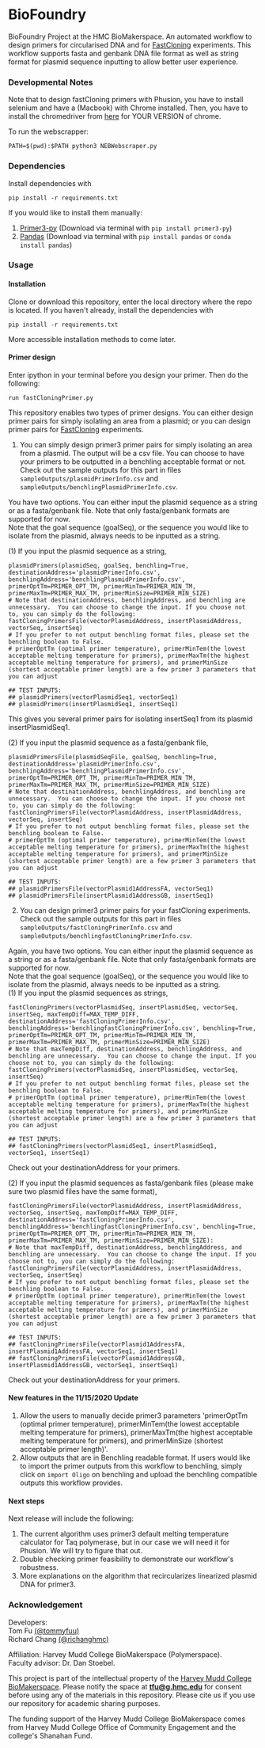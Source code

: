 # BioFoundry

BioFoundry Project at the HMC BioMakerspace. An automated workflow to design primers for circularised DNA and for [FastCloning](https://bmcbiotechnol.biomedcentral.com/articles/10.1186/1472-6750-11-92) experiments. This workflow supports fasta and genbank DNA file format as well as string format for plasmid sequence inputting to allow better user experience.

### Developmental Notes

Note that to design fastCloning primers with Phusion, you have to install selenium and have a (Macbook) with Chrome installed. Then, you have to install the chromedriver from [here](https://chromedriver.chromium.org/) for YOUR VERSION of chrome.

To run the webscrapper:

```
PATH=$(pwd):$PATH python3 NEBWebscraper.py
```

### Dependencies

Install dependencies with

```
pip install -r requirements.txt
```

If you would like to install them manually:

1. [Primer3-py](https://libnano.github.io/primer3-py/index.html) (Download via terminal with `pip install primer3-py`)
2. [Pandas](https://pandas.pydata.org/pandas-docs/stable/index.html) (Download via terminal with `pip install pandas` or `conda install pandas`)

### Usage

#### Installation

Clone or download this repository, enter the local directory where the repo is located. If you haven't already, install the dependencies with

```
pip install -r requirements.txt
```

More accessible installation methods to come later.

#### Primer design

Enter ipython in your terminal before you design your primer. Then do the following:

```
run fastCloningPrimer.py
```

This repository enables two types of primer designs. You can either design primer pairs for simply isolating an area from a plasmid; or you can design primer pairs for [FastCloning](https://bmcbiotechnol.biomedcentral.com/articles/10.1186/1472-6750-11-92) experiments.

1. You can simply design primer3 primer pairs for simply isolating an area from a plasmid. The output will be a csv file. You can choose to have your primers to be outputted in a benchling acceptable format or not. Check out the sample outputs for this part in files `sampleOutputs/plasmidPrimerInfo.csv` and `sampleOutputs/benchlingPlasmidPrimerInfo.csv`.

You have two options. You can either input the plasmid sequence as a string or as a fasta/genbank file. Note that only fasta/genbank formats are supported for now.\
Note that the goal sequence (goalSeq), or the sequence you would like to isolate from the plasmid, always needs to be inputted as a string.

(1) If you input the plasmid sequence as a string,

```
plasmidPrimers(plasmidSeq, goalSeq, benchling=True, destinationAddress='plasmidPrimerInfo.csv', benchlingAddress='benchlingPlasmidPrimerInfo.csv', primerOptTm=PRIMER_OPT_TM, primerMinTm=PRIMER_MIN_TM, primerMaxTm=PRIMER_MAX_TM, primerMinSize=PRIMER_MIN_SIZE)
# Note that destinationAddress, benchlingAddress, and benchling are unnecessary.  You can choose to change the input. If you choose not to, you can simply do the following:
fastCloningPrimersFile(vectorPlasmidAddress, insertPlasmidAddress, vectorSeq, insertSeq)
# If you prefer to not output benchling format files, please set the benchling boolean to False.
# primerOptTm (optimal primer temperature), primerMinTem(the lowest acceptable melting temperature for primers), primerMaxTm(the highest acceptable melting temperature for primers), and primerMinSize (shortest acceptable primer length) are a few primer 3 parameters that you can adjust

## TEST INPUTS:
## plasmidPrimers(vectorPlasmidSeq1, vectorSeq1)
## plasmidPrimers(insertPlasmidSeq1, insertSeq1)
```

This gives you several primer pairs for isolating insertSeq1 from its plasmid insertPlasmidSeq1.

(2) If you input the plasmid sequence as a fasta/genbank file,

```
plasmidPrimersFile(plasmidSeqFile, goalSeq, benchling=True, destinationAddress='plasmidPrimerInfo.csv', benchlingAddress='benchlingPlasmidPrimerInfo.csv', primerOptTm=PRIMER_OPT_TM, primerMinTm=PRIMER_MIN_TM, primerMaxTm=PRIMER_MAX_TM, primerMinSize=PRIMER_MIN_SIZE)
# Note that destinationAddress, benchlingAddress, and benchling are unnecessary.  You can choose to change the input. If you choose not to, you can simply do the following:
fastCloningPrimersFile(vectorPlasmidAddress, insertPlasmidAddress, vectorSeq, insertSeq)
# If you prefer to not output benchling format files, please set the benchling boolean to False.
# primerOptTm (optimal primer temperature), primerMinTem(the lowest acceptable melting temperature for primers), primerMaxTm(the highest acceptable melting temperature for primers), and primerMinSize (shortest acceptable primer length) are a few primer 3 parameters that you can adjust

## TEST INPUTS:
## plasmidPrimersFile(vectorPlasmid1AddressFA, vectorSeq1)
## plasmidPrimersFile(insertPlasmid1AddressGB, insertSeq1)
```

2. You can design primer3 primer pairs for your fastCloning experiments. Check out the sample outputs for this part in files `sampleOutputs/fastCloningPrimerInfo.csv` and `sampleOutputs/benchlingfastCloningPrimerInfo.csv`.

Again, you have two options. You can either input the plasmid sequence as a string or as a fasta/genbank file. Note that only fasta/genbank formats are supported for now.\
Note that the goal sequence (goalSeq), or the sequence you would like to isolate from the plasmid, always needs to be inputted as a string.\
(1) If you input the plasmid sequences as strings,

```
fastCloningPrimers(vectorPlasmidSeq, insertPlasmidSeq, vectorSeq, insertSeq, maxTempDiff=MAX_TEMP_DIFF, destinationAddress='fastCloningPrimerInfo.csv', benchlingAddress='benchlingfastCloningPrimerInfo.csv', benchling=True, primerOptTm=PRIMER_OPT_TM, primerMinTm=PRIMER_MIN_TM, primerMaxTm=PRIMER_MAX_TM, primerMinSize=PRIMER_MIN_SIZE)
# Note that maxTempDiff, destinationAddress, benchlingAddress, and benchling are unnecessary.  You can choose to change the input. If you choose not to, you can simply do the following:
fastCloningPrimers(vectorPlasmidSeq, insertPlasmidSeq, vectorSeq, insertSeq)
# If you prefer to not output benchling format files, please set the benchling boolean to False.
# primerOptTm (optimal primer temperature), primerMinTem(the lowest acceptable melting temperature for primers), primerMaxTm(the highest acceptable melting temperature for primers), and primerMinSize (shortest acceptable primer length) are a few primer 3 parameters that you can adjust

## TEST INPUTS:
## fastCloningPrimers(vectorPlasmidSeq1, insertPlasmidSeq1, vectorSeq1, insertSeq1)
```

Check out your destinationAddress for your primers.

(2) If you input the plasmid sequences as fasta/genbank files (please make sure two plasmid files have the same format),

```
fastCloningPrimersFile(vectorPlasmidAddress, insertPlasmidAddress, vectorSeq, insertSeq, maxTempDiff=MAX_TEMP_DIFF, destinationAddress='fastCloningPrimerInfo.csv', benchlingAddress='benchlingfastCloningPrimerInfo.csv', benchling=True, primerOptTm=PRIMER_OPT_TM, primerMinTm=PRIMER_MIN_TM, primerMaxTm=PRIMER_MAX_TM, primerMinSize=PRIMER_MIN_SIZE):
# Note that maxTempDiff, destinationAddress, benchlingAddress, and benchling are unnecessary.  You can choose to change the input. If you choose not to, you can simply do the following:
fastCloningPrimersFile(vectorPlasmidAddress, insertPlasmidAddress, vectorSeq, insertSeq)
# If you prefer to not output benchling format files, please set the benchling boolean to False.
# primerOptTm (optimal primer temperature), primerMinTem(the lowest acceptable melting temperature for primers), primerMaxTm(the highest acceptable melting temperature for primers), and primerMinSize (shortest acceptable primer length) are a few primer 3 parameters that you can adjust

## TEST INPUTS:
## fastCloningPrimersFile(vectorPlasmid1AddressFA, insertPlasmid1AddressFA, vectorSeq1, insertSeq1)
## fastCloningPrimersFile(vectorPlasmid1AddressGB, insertPlasmid1AddressGB, vectorSeq1, insertSeq1)
```

Check out your destinationAddress for your primers.

#### New features in the 11/15/2020 Update

1. Allow the users to manually decide primer3 parameters 'primerOptTm (optimal primer temperature), primerMinTem(the lowest acceptable melting temperature for primers), primerMaxTm(the highest acceptable melting temperature for primers), and primerMinSize (shortest acceptable primer length)'.
2. Allow outputs that are in Benchling readable format. If users would like to import the primer outputs from this workflow to benchling, simply click on `import Oligo` on benchling and upload the benchling compatible outputs this workflow provides.

#### Next steps

Next release will include the following:

1. The current algorithm uses primer3 default melting temperature calculator for Taq polymerase, but in our case we will need it for Phusion. We will try to figure that out.
2. Double checking primer feasibility to demonstrate our workflow's robustness.
3. More explanations on the algorithm that recircularizes linearized plasmid DNA for primer3.

### Acknowledgement

Developers:\
Tom Fu [(@tommyfuu)](https://github.com/tommyfuu)\
Richard Chang [(@richanghmc)](https://github.com/richanghmc)

Affiliation: Harvey Mudd College BioMakerspace (Polymerspace). \
Faculty advisor: Dr. Dan Stoebel.

This project is part of the intellectual property of the [Harvey Mudd College BioMakerspace](https://biomakerspace.com/). Please notify the space at **tfu@g.hmc.edu** for consent before using any of the materials in this repository. Please cite us if you use our repository for academic sharing purposes.

The funding support of the Harvey Mudd College BioMakerspace comes from Harvey Mudd College Office of Community Engagement and the college's Shanahan Fund.
